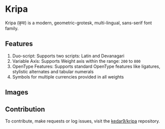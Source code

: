 # Kripa
Kripa (कृपा) is a modern, geometric-grotesk, multi-lingual, sans-serif font family.

## Features
1. Duo-script: Supports two scripts: Latin and Devanagari
2. Variable Axis: Supports Weight axis within the range: `200` to `800`
3. OpenType Features: Supports standard OpenType features like ligatures, stylistic alternates and tabular numerals
5. Symbols for multiple currencies provided in all weights

## Images

## Contribution
To contribute, make requests or log issues, visit the [kedar9/kripa](https://github.com/kedar9/kripa) repository.